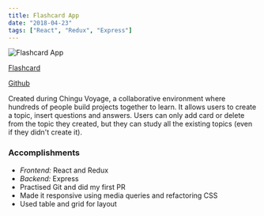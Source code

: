 ```yaml
---
title: Flashcard App
date: "2018-04-23"
tags: ["React", "Redux", "Express"]
---
```


![Flashcard App](../assets/flashcard-app-1400.webp "Flashcard App")

[Flashcard](https://shrouded-taiga-52624.herokuapp.com/)

[Github](https://github.com/chingu-voyage4/Bears-Team-9)

Created during Chingu Voyage, a collaborative environment where hundreds of people build projects together to learn.
It allows users to create a topic, insert questions and answers.
Users can only add card or delete from the topic they created,
but they can study all the existing topics (even if they didn't create it).

### Accomplishments ###

- _Frontend:_ React and Redux
- _Backend:_ Express
- Practised Git and did my first PR
- Made it responsive using media queries and refactoring CSS
- Used table and grid for layout
